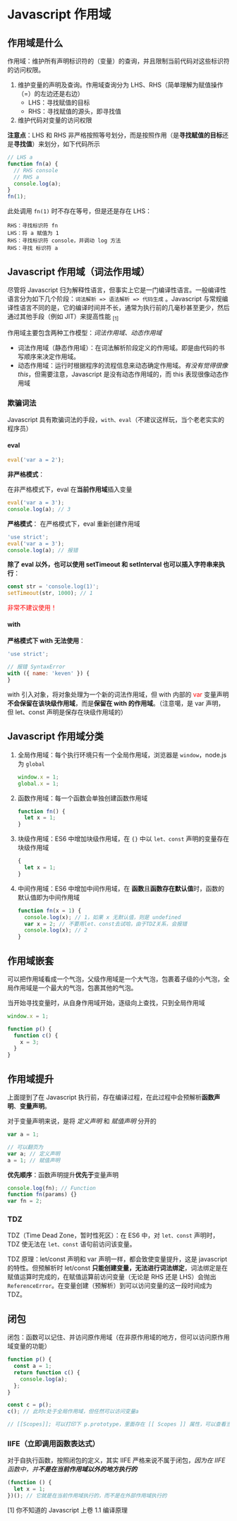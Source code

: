 # Javascript 作用域

## 作用域是什么

作用域：维护所有声明标识符的（变量）的查询，并且限制当前代码对这些标识符的访问权限。

1. 维护变量的声明及查询。作用域查询分为 LHS、RHS（简单理解为赋值操作（=）的左边还是右边）
   - LHS：寻找赋值的目标
   - RHS：寻找赋值的源头，即寻找值
2. 维护代码对变量的访问权限

**注意点**：LHS 和 RHS 非严格按照等号划分，而是按照作用（是**寻找赋值的目标**还是**寻找值**）来划分，如下代码所示

```javascript
// LHS a
function fn(a) {
  // RHS console
  // RHS a
  console.log(a);
}
fn(1);
```

此处调用 `fn(1)` 时不存在等号，但是还是存在 LHS：

```text
RHS：寻找标识符 fn
LHS：将 a 赋值为 1
RHS：寻找标识符 console，并调动 log 方法
RHS：寻找 标识符 a
```

## Javascript 作用域（词法作用域）

尽管将 Javascript 归为解释性语言，但事实上它是一门编译性语言。一般编译性语言分为如下几个阶段：`词法解析 => 语法解析 => 代码生成` 。Javascript 与常规编译性语言不同的是，它的编译时间并不长，通常为执行前的几毫秒甚至更少，然后通过其他手段（例如 JIT）来提高性能 <sub>[1]</sub>

作用域主要包含两种工作模型：_词法作用域、动态作用域_

- 词法作用域（静态作用域）：在词法解析阶段定义的作用域。即是由代码的书写顺序来决定作用域。
- 动态作用域：运行时根据程序的流程信息来动态确定作用域。_有没有觉得很像 this_，但需要注意，Javascript 是没有动态作用域的，而 this 表现很像动态作用域

### 欺骗词法

Javascript 具有欺骗词法的手段，`with、eval`（不建议这样玩，当个老老实实的程序员）

#### eval

```javascript
eval('var a = 2');
```

**非严格模式**：

在非严格模式下，eval 在**当前作用域**插入变量

```javascript
eval('var a = 3');
console.log(a); // 3
```

**严格模式**：
在严格模式下，eval 重新创建作用域

```javascript
'use strict';
eval('var a = 3');
console.log(a); // 报错
```

**除了 eval 以外，也可以使用 setTimeout 和 setInterval 也可以插入字符串来执行**：

```javascript
const str = 'console.log(1)';
setTimeout(str, 1000); // 1
```

<font color="red">非常不建议使用！</font>

#### with

**严格模式下 with 无法使用**：

```javascript
'use strict';

// 报错 SyntaxError
with ({ name: 'keven' }) {
}
```

with 引入对象，将对象处理为一个新的词法作用域，但 with 内部的 <font color="red">var</font> 变量声明**不会保留在该块级作用域**，而是**保留在 with 的作用域**。（注意噶，是 var 声明，但 let、const 声明是保存在块级作用域的）

## Javascript 作用域分类

1. 全局作用域：每个执行环境只有一个全局作用域，浏览器是 `window`，node.js 为 `global`

   ```javascript
   window.x = 1;
   global.x = 1;
   ```

2. 函数作用域：每一个函数会单独创建函数作用域

   ```javascript
   function fn() {
     let x = 1;
   }
   ```

3. 块级作用域：ES6 中增加块级作用域，在 `{}` 中以 `let、const` 声明的变量存在块级作用域

   ```javascript
   {
     let x = 1;
   }
   ```

4. 中间作用域：ES6 中增加中间作用域，在 **函数**且**函数存在默认值**时，函数的默认值即为中间作用域

   ```javascript
   function fn(x = 1) {
     console.log(x); // 1，如果 x 无默认值，则是 undefined
     var x = 2; // 不要用let、const去试哈，由于TDZ关系，会报错
     console.log(x); // 2
   }
   ```

## 作用域嵌套

可以把作用域看成一个气泡，父级作用域是一个大气泡，包裹着子级的小气泡，全局作用域是一个最大的气泡，包裹其他的气泡。

当开始寻找变量时，从自身作用域开始，逐级向上查找，只到全局作用域

```javascript
window.x = 1;

function p() {
  function c() {
    x = 3;
  }
}
```

## 作用域提升

上面提到了在 Javascript 执行前，存在编译过程，在此过程中会预解析**函数声明**、**变量声明**。

对于变量声明来说，是将 _定义声明_ 和 _赋值声明_ 分开的

```javascript
var a = 1;

// 可以翻页为
var a; // 定义声明
a = 1; // 赋值声明
```

**优先顺序**：函数声明提升**优先于**变量声明

```javascript
console.log(fn); // Function
function fn(params) {}
var fn = 2;
```

### TDZ

TDZ（Time Dead Zone，暂时性死区）：在 ES6 中，对 `let、const` 声明时，TDZ 使无法在 `let、const` 语句前访问该变量。

TDZ 原理：let/const 声明和 var 声明一样，都会致使变量提升，这是 javascript 的特性。但预解析时 let/const **只能创建变量，无法进行词法绑定**，词法绑定是在赋值运算时完成的，在赋值运算前访问变量（无论是 RHS 还是 LHS）会抛出 `ReferenceError`。在变量创建（预解析）到可以访问变量的这一段时间成为 TDZ。

## 闭包

闭包：函数可以记住、并访问原作用域（在非原作用域的地方，但可以访问原作用域变量的功能）

```javascript
function p() {
  const a = 1;
  return function c() {
    console.log(a);
  };
}

const c = p();
c(); // 此时c处于全局作用域，但任然可以访问变量a

// [[Scopes]]; 可以打印下 p.prototype，里面存在 [[ Scopes ]] 属性，可以查看当前作用域
```

### IIFE（立即调用函数表达式）

对于自执行函数，按照闭包的定义，其实 IIFE 严格来说不属于闭包，_因为在 IIFE 函数中，并**不是在当前作用域以外的地方执行的**_

```javascript
(function () {
  let x = 1;
})(); // 它就是在当前作用域执行的，而不是在外部作用域执行的
```

[1] 你不知道的 Javascript 上卷 1.1 编译原理
